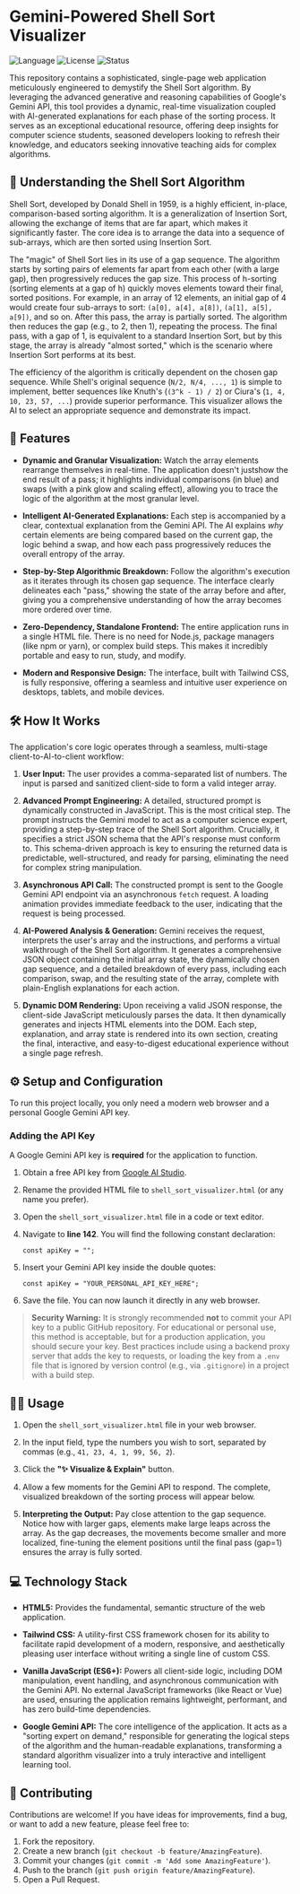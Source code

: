 # Gemini-Powered Shell Sort Visualizer

![Language](https://img.shields.io/badge/Language-JavaScript-blue)
![License](https://img.shields.io/badge/License-MIT-green)
![Status](https://img.shields.io/badge/Status-Active-brightgreen)

This repository contains a sophisticated, single-page web application meticulously engineered to demystify the Shell Sort algorithm. By leveraging the advanced generative and reasoning capabilities of Google's Gemini API, this tool provides a dynamic, real-time visualization coupled with AI-generated explanations for each phase of the sorting process. It serves as an exceptional educational resource, offering deep insights for computer science students, seasoned developers looking to refresh their knowledge, and educators seeking innovative teaching aids for complex algorithms.

## 📖 Understanding the Shell Sort Algorithm

Shell Sort, developed by Donald Shell in 1959, is a highly efficient, in-place, comparison-based sorting algorithm. It is a generalization of Insertion Sort, allowing the exchange of items that are far apart, which makes it significantly faster. The core idea is to arrange the data into a sequence of sub-arrays, which are then sorted using Insertion Sort.

The "magic" of Shell Sort lies in its use of a gap sequence. The algorithm starts by sorting pairs of elements far apart from each other (with a large gap), then progressively reduces the gap size. This process of h-sorting (sorting elements at a gap of h) quickly moves elements toward their final, sorted positions. For example, in an array of 12 elements, an initial gap of 4 would create four sub-arrays to sort: `(a[0], a[4], a[8])`, `(a[1], a[5], a[9])`, and so on. After this pass, the array is partially sorted. The algorithm then reduces the gap (e.g., to 2, then 1), repeating the process. The final pass, with a gap of 1, is equivalent to a standard Insertion Sort, but by this stage, the array is already "almost sorted," which is the scenario where Insertion Sort performs at its best.

The efficiency of the algorithm is critically dependent on the chosen gap sequence. While Shell's original sequence (`N/2, N/4, ..., 1`) is simple to implement, better sequences like Knuth's (`(3^k - 1) / 2`) or Ciura's (`1, 4, 10, 23, 57, ...`) provide superior performance. This visualizer allows the AI to select an appropriate sequence and demonstrate its impact.

## 🚀 Features

* **Dynamic and Granular Visualization:** Watch the array elements rearrange themselves in real-time. The application doesn't justshow the end result of a pass; it highlights individual comparisons (in blue) and swaps (with a pink glow and scaling effect), allowing you to trace the logic of the algorithm at the most granular level.

* **Intelligent AI-Generated Explanations:** Each step is accompanied by a clear, contextual explanation from the Gemini API. The AI explains *why* certain elements are being compared based on the current gap, the logic behind a swap, and how each pass progressively reduces the overall entropy of the array.

* **Step-by-Step Algorithmic Breakdown:** Follow the algorithm's execution as it iterates through its chosen gap sequence. The interface clearly delineates each "pass," showing the state of the array before and after, giving you a comprehensive understanding of how the array becomes more ordered over time.

* **Zero-Dependency, Standalone Frontend:** The entire application runs in a single HTML file. There is no need for Node.js, package managers (like npm or yarn), or complex build steps. This makes it incredibly portable and easy to run, study, and modify.

* **Modern and Responsive Design:** The interface, built with Tailwind CSS, is fully responsive, offering a seamless and intuitive user experience on desktops, tablets, and mobile devices.

## 🛠️ How It Works

The application's core logic operates through a seamless, multi-stage client-to-AI-to-client workflow:

1. **User Input:** The user provides a comma-separated list of numbers. The input is parsed and sanitized client-side to form a valid integer array.

2. **Advanced Prompt Engineering:** A detailed, structured prompt is dynamically constructed in JavaScript. This is the most critical step. The prompt instructs the Gemini model to act as a computer science expert, providing a step-by-step trace of the Shell Sort algorithm. Crucially, it specifies a strict JSON schema that the API's response must conform to. This schema-driven approach is key to ensuring the returned data is predictable, well-structured, and ready for parsing, eliminating the need for complex string manipulation.

3. **Asynchronous API Call:** The constructed prompt is sent to the Google Gemini API endpoint via an asynchronous `fetch` request. A loading animation provides immediate feedback to the user, indicating that the request is being processed.

4. **AI-Powered Analysis & Generation:** Gemini receives the request, interprets the user's array and the instructions, and performs a virtual walkthrough of the Shell Sort algorithm. It generates a comprehensive JSON object containing the initial array state, the dynamically chosen gap sequence, and a detailed breakdown of every pass, including each comparison, swap, and the resulting state of the array, complete with plain-English explanations for each action.

5. **Dynamic DOM Rendering:** Upon receiving a valid JSON response, the client-side JavaScript meticulously parses the data. It then dynamically generates and injects HTML elements into the DOM. Each step, explanation, and array state is rendered into its own section, creating the final, interactive, and easy-to-digest educational experience without a single page refresh.

## ⚙️ Setup and Configuration

To run this project locally, you only need a modern web browser and a personal Google Gemini API key.

### Adding the API Key

A Google Gemini API key is **required** for the application to function.

1. Obtain a free API key from [Google AI Studio](https://aistudio.google.com/app/apikey).

2. Rename the provided HTML file to `shell_sort_visualizer.html` (or any name you prefer).

3. Open the `shell_sort_visualizer.html` file in a code or text editor.

4. Navigate to **line 142**. You will find the following constant declaration:

   ```
   const apiKey = ""; 
   
   ```

5. Insert your Gemini API key inside the double quotes:

   ```
   const apiKey = "YOUR_PERSONAL_API_KEY_HERE"; 
   
   ```

6. Save the file. You can now launch it directly in any web browser.

> **Security Warning:** It is strongly recommended **not** to commit your API key to a public GitHub repository. For educational or personal use, this method is acceptable, but for a production application, you should secure your key. Best practices include using a backend proxy server that adds the key to requests, or loading the key from a `.env` file that is ignored by version control (e.g., via `.gitignore`) in a project with a build step.

## 👨‍💻 Usage

1. Open the `shell_sort_visualizer.html` file in your web browser.

2. In the input field, type the numbers you wish to sort, separated by commas (e.g., `41, 23, 4, 1, 99, 56, 2`).

3. Click the **"✨ Visualize & Explain"** button.

4. Allow a few moments for the Gemini API to respond. The complete, visualized breakdown of the sorting process will appear below.

5. **Interpreting the Output:** Pay close attention to the gap sequence. Notice how with larger gaps, elements make large leaps across the array. As the gap decreases, the movements become smaller and more localized, fine-tuning the element positions until the final pass (gap=1) ensures the array is fully sorted.

## 💻 Technology Stack

* **HTML5:** Provides the fundamental, semantic structure of the web application.

* **Tailwind CSS:** A utility-first CSS framework chosen for its ability to facilitate rapid development of a modern, responsive, and aesthetically pleasing user interface without writing a single line of custom CSS.

* **Vanilla JavaScript (ES6+):** Powers all client-side logic, including DOM manipulation, event handling, and asynchronous communication with the Gemini API. No external JavaScript frameworks (like React or Vue) are used, ensuring the application remains lightweight, performant, and has zero build-time dependencies.

* **Google Gemini API:** The core intelligence of the application. It acts as a "sorting expert on demand," responsible for generating the logical steps of the algorithm and the human-readable explanations, transforming a standard algorithm visualizer into a truly interactive and intelligent learning tool.

## 🤝 Contributing

Contributions are welcome! If you have ideas for improvements, find a bug, or want to add a new feature, please feel free to:
1.  Fork the repository.
2.  Create a new branch (`git checkout -b feature/AmazingFeature`).
3.  Commit your changes (`git commit -m 'Add some AmazingFeature'`).
4.  Push to the branch (`git push origin feature/AmazingFeature`).
5.  Open a Pull Request.
